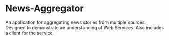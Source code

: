 # News-Aggregator
An application for aggregating news stories from multiple sources. Designed to demonstrate an understanding of Web Services. Also includes a client for the service.
